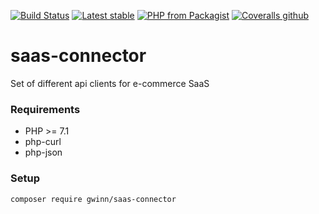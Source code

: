 [![Build Status](https://img.shields.io/travis/gwinn/saas-connector/master.svg?style=flat-square)](https://travis-ci.org/gwinn/saas-connector)
[![Latest stable](https://img.shields.io/packagist/v/gwinn/saas-connector.svg?style=flat-square)](https://packagist.org/packages/gwinn/saas-connector)
[![PHP from Packagist](https://img.shields.io/packagist/php-v/gwinn/saas-connector.svg?style=flat-square)](https://packagist.org/packages/gwinn/saas-connector)
[![Coveralls github](https://img.shields.io/coveralls/github/gwinn/saas-connector.svg?style=flat-square)](https://codecov.io/gh/gwinn/saas-connector)


saas-connector
==============

Set of different api clients for e-commerce SaaS

### Requirements

* PHP >= 7.1
* php-curl
* php-json

### Setup
```
composer require gwinn/saas-connector
```
